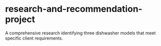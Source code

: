 # research-and-recommendation-project
A comprehensive research identifying three dishwasher models that meet specific client requirements.
